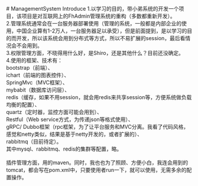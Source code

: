 ﻿﻿# ManagementSystem Introduce
1.以学习的目的，带小弟系统的开发一个项目，该项目是对互联网上的FhAdmin管理系统的重构（多数都重新开发）。<br>
2.管理系统通常会在一台服务器部署使用（管理的系统，一般都是内部企业的使用，中国企业算有1-2万人，一台服务器足以承受），但是前面提到，是以学习的目的而开发，所以该系统会用到分布式等方式，所以不易扩展的session，最后看情况会不会用到。<br>
3.权限管理方面，不晓得用什么好，是Shiro，还是其他什么？目前还没确定。<br>
4.使用的框架、技术有：<br>
 bootstrap（前端）、<br>
 ichart（前端的图表控件）、<br>
 SpringMvc（MVC框架）、<br>
 mybabit（数据库访问层）、<br>
 redis（缓存，如果不用session，就会用redis来共享session等，方便系统做负载均衡的配置）、<br>
 quartz（定时器，监控方面可能会用到）、<br>
 Restful（Web service方式，为传递json等格式使用）、<br>
 gRPC/ Dubbo框架（rpc框架，为了让平台服务和MVC分离。我看了代码风格，感觉和netty类似，结果是基于netty开发的，或者扩展的）、<br>
 rabbitmq（目前待定）。<br>
 其中mysql、rabbitmq、redis的集群等配置，略。<br>
 <br>
插件管理方面，用的maven。同时，我也也为了照顾、方便小白，我连会用到的tomcat，都会写在pom.xml中，只要使用者run一下，就可以使用，无需多余的配置操作。<br>